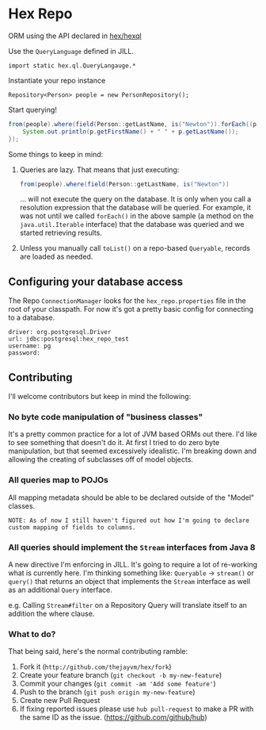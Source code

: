 Hex Repo
======================

ORM using the API declared in [hex/hexql](http://github.com/thejayvm/hex/hexql)

Use the `QueryLanguage` defined in JILL.

    import static hex.ql.QueryLangauge.*

Instantiate your repo instance

    Repository<Person> people = new PersonRepository();

Start querying!

```java
from(people).where(field(Person::getLastName, is("Newton")).forEach((p) -> {
    System.out.println(p.getFirstName() + " " + p.getLastName());
});
```

Some things to keep in mind:

1. Queries are lazy. That means that just executing:
   ```java
   from(people).where(field(Person::getLastName, is("Newton"))
   ```
   ... will not execute the query on the database. It is only when you call a resolution expression that the database will
   be queried. For example, it was not until  we called `forEach()` in the above sample (a method on the `java.util.Iterable`    interface) that the database was queried and we started retrieving results.

2. Unless you manually call `toList()` on a repo-based `Queryable`, records are loaded as needed.

## Configuring your database access

The Repo `ConnectionManager` looks for the `hex_repo.properties` file in the root of your classpath. For now it's got a
pretty basic config for connecting to a database.

```properties
driver: org.postgresql.Driver
url: jdbc:postgresql:hex_repo_test
username: pg
password:
```

## Contributing

I'll welcome contributors but keep in mind the following:

### No byte code manipulation of "business classes"

It's a pretty common practice for a lot of JVM based ORMs out there. I'd like to see something that doesn't do it. At 
first I tried to do zero byte manipulation, but that seemed excessively idealistic. I'm breaking down and allowing the creating
of subclasses off of model objects.

### All queries map to POJOs

All mapping metadata should be able to be declared outside of the "Model" classes.

    NOTE: As of now I still haven't figured out how I'm going to declare custom mapping of fields to columns.


### All queries should implement the `Stream` interfaces from Java 8

A new directive I'm enforcing in JILL. It's going to require a lot of re-working what is currently here. I'm thinking
something like: `Queryable` -> `stream()` or `query()` that returns an object that implements the `Stream` interface
as well as an additional `Query` interface.

e.g. Calling `Stream#filter` on a Repository Query will translate itself to an addition the where clause.

### What to do?

That being said, here's the normal contributing ramble:

1. Fork it (`http://github.com/thejayvm/hex/fork`)
2. Create your feature branch (`git checkout -b my-new-feature`)
3. Commit your changes (`git commit -am 'Add some feature'`)
4. Push to the branch (`git push origin my-new-feature`)
5. Create new Pull Request
6. If fixing reported issues please use `hub pull-request` to make a PR with the same ID as the issue. (https://github.com/github/hub)
